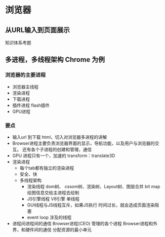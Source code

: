 # 浏览器
## 从URL输入到页面展示
知识体系考题

## 多进程，多线程架构 Chrome 为例
### 浏览器的主要进程
- 浏览器主线程
- 渲染进程
- 下载进程
- 插件进程 flash插件
- GPU进程
### 要点
- 输入url 到下载 html，切入对浏览器多进程的讲解
- Browser进程主要负责浏览器界面的显示，导航功能，以及用户与浏览器的交互。
    还有各个子进程的创建和管理，通信
- GPU 进程只有一个，加速的
    transform：translate3D
- 渲染进程
    - 每个tab都有独立的渲染进程
    - 安全、快
    - 多线程架构
        - 渲染线程 dom树、 cssom树、渲染树、Layout树、图层合并
        bit map 绘图信息交给主进程去绘制
        - JS引擎线程 V8引擎 单线程
        - GUI线程与JS线程互斥，如果JS执行
            时间过长，就会造成页面渲染阻塞
        - event loop 涉及的线程
- 进程间进程间的通信
    Browser进程(CEO) 管理的各个进程
    Browser进程和外界，和硬件间的通信
    分配资源的最小单元